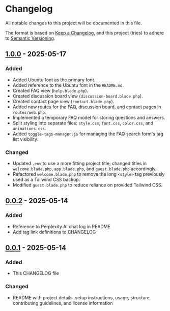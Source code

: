 # Changelog

All notable changes to this project will be documented in this file.

The format is based on [Keep a Changelog](https://keepachangelog.com/en/1.1.0/),
and this project (tries) to adhere to [Semantic Versioning](https://semver.org/spec/v2.0.0.html).

## [1.0.0] - 2025-05-17

### Added

- Added Ubuntu font as the primary font.
- Added reference to the Ubuntu font in the `README.md`.
- Created FAQ view (`help.blade.php`).
- Created discussion board view (`discussion-board.blade.php`).
- Created contact page view (`contact.blade.php`).
- Added new routes for the FAQ, discussion board, and contact pages in `routes/web.php`.
- Implemented a temporary FAQ model for storing questions and answers.
- Split styling into separate files: `style.css`, `font.css`, `color.css`, and `animations.css`.
- Added `toggle-tags-manager.js` for managing the FAQ search form's tag list visibility.

### Changed

- Updated `.env` to use a more fitting project title; changed titles in `welcome.blade.php`, `app.blade.php`, and `guest.blade.php` accordingly.
- Refactored `welcome.blade.php` to remove the long `<style>` tag previously used as a Tailwind CSS backup.
- Modified `guest.blade.php` to reduce reliance on provided Tailwind CSS.

## [0.0.2] - 2025-05-14

### Added

- Reference to Perplexity AI chat log in README
- Add tag link definitions to CHANGELOG

## [0.0.1] - 2025-05-14

### Added

- This CHANGELOG file

### Changed

- README with project details, setup instructions, usage, structure, contributing guidelines, and license information

[1.0.0]: https://github.com/CodeSmashing/backend-web-project/releases/tag/v1.0.0
[0.0.2]: https://github.com/CodeSmashing/backend-web-project/releases/tag/v0.0.2
[0.0.1]: https://github.com/CodeSmashing/backend-web-project/releases/tag/v0.0.1
